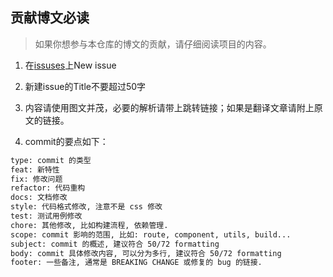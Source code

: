 ## 贡献博文必读

> 如果你想参与本仓库的博文的贡献，请仔细阅读项目的内容。

1. 在[issuses](https://github.com/reng99/blogs/issues)上New issue

2. 新建issue的Title不要超过50字

3. 内容请使用图文并茂，必要的解析请带上跳转链接；如果是翻译文章请附上原文的链接。

4. commit的要点如下：

```bash
type: commit 的类型
feat: 新特性
fix: 修改问题
refactor: 代码重构
docs: 文档修改
style: 代码格式修改, 注意不是 css 修改
test: 测试用例修改
chore: 其他修改, 比如构建流程, 依赖管理.
scope: commit 影响的范围, 比如: route, component, utils, build...
subject: commit 的概述, 建议符合 50/72 formatting
body: commit 具体修改内容, 可以分为多行, 建议符合 50/72 formatting
footer: 一些备注, 通常是 BREAKING CHANGE 或修复的 bug 的链接.
```
